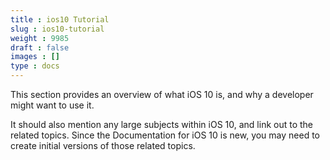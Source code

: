 ```yaml
---
title : ios10 Tutorial
slug : ios10-tutorial
weight : 9985
draft : false
images : []
type : docs
---
```


This section provides an overview of what iOS 10 is, and why a developer might want to use it.

It should also mention any large subjects within iOS 10, and link out to the related topics.  Since the Documentation for iOS 10 is new, you may need to create initial versions of those related topics.

